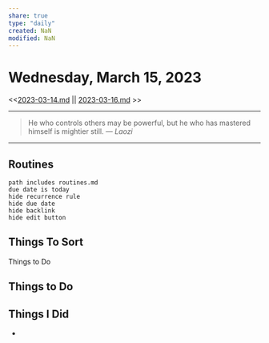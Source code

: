 ```yaml
---
share: true
type: "daily"
created: NaN 
modified: NaN
---
```

# Wednesday, March 15, 2023
<<[2023-03-14.md](./2023-03-14.md) || [2023-03-16.md](./2023-03-16.md) >>

---

> He who controls others may be powerful, but he who has mastered himself is mightier still.
> — <cite>Laozi</cite>

---
 
## Routines
```tasks
path includes routines.md
due date is today
hide recurrence rule
hide due date
hide backlink
hide edit button
```

## Things To Sort
Things to Do



## Things to Do


## Things I Did
- 
